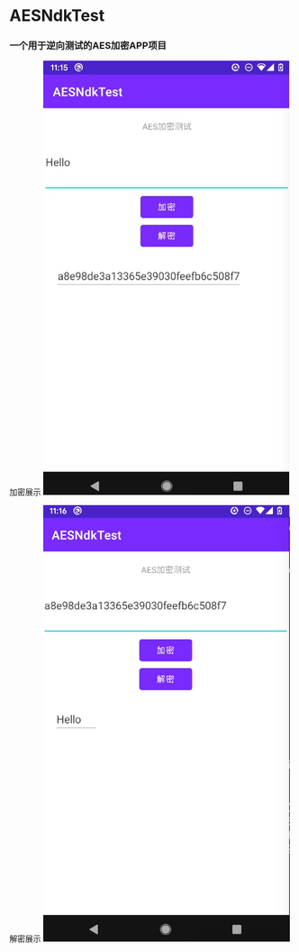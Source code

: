 # AESNdkTest

### 一个用于逆向测试的AES加密APP项目

加密展示
![加密展示](./jiami.jpg "加密展示")

解密展示
![解密展示](./jiemi.png "解密展示")